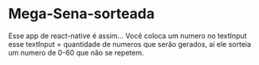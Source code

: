 # Mega-Sena-sorteada
Esse app de react-native é assim... 
Você coloca um numero no textInput esse textInput = quantidade de numeros que serão gerados, aí ele sorteia um numero de 0-60 que não se repetem.
